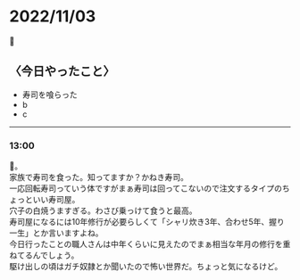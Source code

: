 2022/11/03
============

🍣

## 〈今日やったこと〉  
* 寿司を喰らった
* b
* c

---

### 13:00  
🍣。  
家族で寿司を食った。知ってますか？かねき寿司。  
一応回転寿司っていう体ですがまぁ寿司は回ってこないので注文するタイプのちょっといい寿司屋。  
穴子の白焼うますぎる。わさび乗っけて食うと最高。  
寿司屋になるには10年修行が必要らしくて「シャリ炊き3年、合わせ5年、握り一生」とか言いますよね。  
今日行ったことの職人さんは中年くらいに見えたのでまぁ相当な年月の修行を重ねてるんでしょう。  
駆け出しの頃はガチ奴隷とか聞いたので怖い世界だ。ちょっと気になるけど。  
